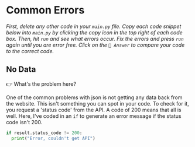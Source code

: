 # Common Errors

*First, delete any other code in your `main.py` file. Copy each code snippet below into `main.py` by clicking the copy icon in the top right of each code box. Then, hit `run` and see what errors occur. Fix the errors and press `run` again until you are error free. Click on the `👀 Answer` to compare your code to the correct code.*

## No Data

👉 What's the problem here?

One of the common problems with json is not getting any data back from the website.  This isn't something you can spot in your code. To check for it, you request a 'status code' from the API. A code of 200 means that all is well.  Here, I've coded in an `if` to generate an error message if the status code isn't 200.

```python
if result.status_code != 200:
  print("Error, couldn't get API")
```



